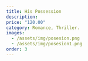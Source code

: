 ```yaml
---
title: His Possession 
description:
price: "120.00"
category: Romance, Thriller.
images: 
  - /assets/img/posesion.png
  - /assets/img/posesion1.png
order: 3
---
```

